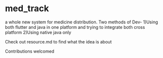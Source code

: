 # med_track
a whole new system for medicine distribution. 
Two methods of Dev-
1)Using both flutter and java in one platform and trying to integrate both cross platform
2)Using native java only


Check out resource.md to find what the idea is about


Contributions welcomed
